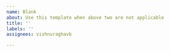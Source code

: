 ```yaml
---
name: Blank
about: Use this template when above two are not applicable
title: ''
labels: ''
assignees: vishnuraghavb

---
```



